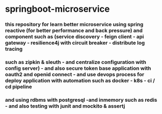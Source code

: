 # springboot-microservice
### this repository for learn better microservice using spring reactive (for better performance and back pressure) and component such as (service discovery - feign client - api gateway - resilience4j with circuit breaker - distribute log tracing 
### such as zipkin & sleuth - and centralize configuration with config server)  - and also secure token base application  with oauth2 and openid connect - and use devops process for deploy application with automation such as docker - k8s - ci / cd pipeline 
### and using rdbms with postgresql -and inmemory such as redis - and also testing with junit and mockito & assertj
